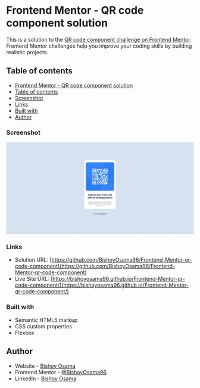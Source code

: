 # Frontend Mentor - QR code component solution

This is a solution to the [QR code component challenge on Frontend Mentor](https://www.frontendmentor.io/challenges/qr-code-component-iux_sIO_H). Frontend Mentor challenges help you improve your coding skills by building realistic projects.

## Table of contents

* [Frontend Mentor - QR code component solution](#frontend-mentor---qr-code-component-solution)
* [Table of contents](#table-of-contents)
* [Screenshot](#screenshot)
* [Links](#links)
* [Built with](#built-with)
* [Author](#author)

### Screenshot

![](images//screenshot.jpg)

### Links

* Solution URL: [https://github.com/BishoyOsama96/Frontend-Mentor-qr-code-component](https://github.com/BishoyOsama96/Frontend-Mentor-qr-code-component)
* Live Site URL: [https://bishoyosama96.github.io/Frontend-Mentor-qr-code-component/](https://bishoyosama96.github.io/Frontend-Mentor-qr-code-component/)

### Built with

* Semantic HTML5 markup
* CSS custom properties
* Flexbox

## Author

* Website - [Bishoy Osama](https://github.com/BishoyOsama96)
* Frontend Mentor - [@BishoyOsama96](https://www.frontendmentor.io/profile/BishoyOsama96)
* LinkedIn - [Bishoy Osama](https://www.linkedin.com/in/bishoy-osama/)

